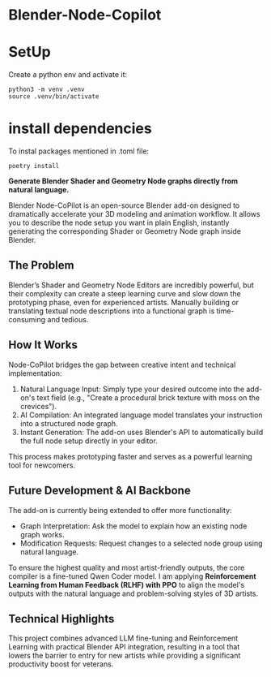 # Blender-Node-Copilot

# SetUp
Create a python env and activate it:
```
python3 -m venv .venv
source .venv/bin/activate
```

# install dependencies

To instal packages mentioned in .toml file:
```
poetry install
```
**Generate Blender Shader and Geometry Node graphs directly from natural language.**

Blender Node-CoPilot is an open-source Blender add-on designed to dramatically accelerate your 3D modeling and animation workflow. It allows you to describe the node setup you want in plain English, instantly generating the corresponding Shader or Geometry Node graph inside Blender.

## The Problem
Blender’s Shader and Geometry Node Editors are incredibly powerful, but their complexity can create a steep learning curve and slow down the prototyping phase, even for experienced artists. Manually building or translating textual node descriptions into a functional graph is time-consuming and tedious.

## How It Works
Node-CoPilot bridges the gap between creative intent and technical implementation:

1. Natural Language Input: Simply type your desired outcome into the add-on's text field (e.g., "Create a procedural brick texture with moss on the crevices").
2. AI Compilation: An integrated language model translates your instruction into a structured node graph.
3. Instant Generation: The add-on uses Blender's API to automatically build the full node setup directly in your editor.

This process makes prototyping faster and serves as a powerful learning tool for newcomers.

## Future Development & AI Backbone
The add-on is currently being extended to offer more functionality:

- Graph Interpretation: Ask the model to explain how an existing node graph works.
- Modification Requests: Request changes to a selected node group using natural language.

To ensure the highest quality and most artist-friendly outputs, the core compiler is a fine-tuned Qwen Coder model. I am applying **Reinforcement Learning from Human Feedback (RLHF) with PPO** to align the model's outputs with the natural language and problem-solving styles of 3D artists.

## Technical Highlights
This project combines advanced LLM fine-tuning and Reinforcement Learning with practical Blender API integration, resulting in a tool that lowers the barrier to entry for new artists while providing a significant productivity boost for veterans.
